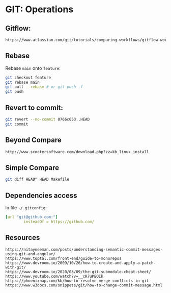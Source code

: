 # GIT: Operations
## Gitflow:
```html
https://www.atlassian.com/git/tutorials/comparing-workflows/gitflow-workflow
```

## Rebase
Rebase `main` onto `feature`:
```sh
git checkout feature
git rebase main
git pull --rebase # or git push -f
git push
```

## Revert to commit:
```bash
git revert --no-commit 0766c053..HEAD
git commit
```
## Beyond Compare
```html
http://www.scootersoftware.com/download.php?zz=kb_linux_install
```
## Simple Compare
```bash
git diff HEAD^ HEAD Makefile
```
## Dependencies access
In file `~/.gitconfig`:
```yaml
[url "git@github.com:"]
        insteadOf = https://github.com/
```

## Resources
```
https://nitayneeman.com/posts/understanding-semantic-commit-messages-using-git-and-angular/
https://www.toptal.com/front-end/guide-to-monorepos
https://www.devroom.io/2009/10/26/how-to-create-and-apply-a-patch-with-git/
https://www.devroom.io/2020/03/09/the-git-submodule-cheat-sheet/
https://www.youtube.com/watch?v=__cR7uPBOIk
https://phoenixnap.com/kb/how-to-resolve-merge-conflicts-in-git
https://www.w3docs.com/snippets/git/how-to-change-commit-message.html
```
